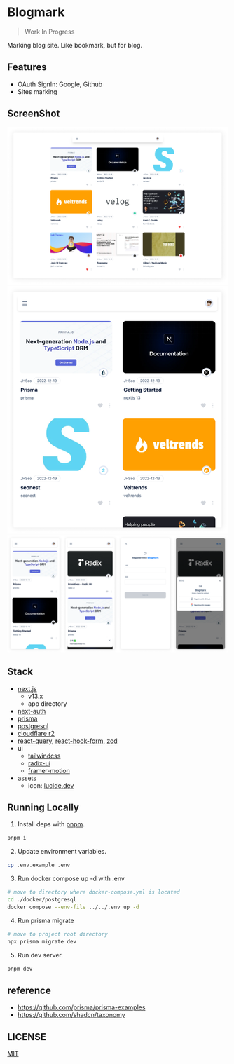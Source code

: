 # Blogmark

> Work In Progress

Marking blog site. Like bookmark, but for blog.

## Features

- OAuth SignIn: Google, Github
- Sites marking

## ScreenShot

![screen-lg](./__docs/images/screen-lg.png)
![screen-md](./__docs/images/screen-md.png)
![screen-sm](./__docs/images/screen-sm.png)

## Stack

- [next.js](https://beta.nextjs.org/docs/getting-started)
  - v13.x
  - app directory
- [next-auth](https://next-auth.js.org/)
- [prisma](https://www.prisma.io/)
- [postgresql](https://www.postgresql.org/)
- [cloudflare r2](https://developers.cloudflare.com/r2/)
- [react-query](https://tanstack.com/query/v4), [react-hook-form](https://react-hook-form.com/), [zod](https://zod.dev/)
- ui
  - [tailwindcss](https://tailwindcss.com/)
  - [radix-ui](https://www.radix-ui.com/docs/primitives/overview/introduction)
  - [framer-motion](https://www.framer.com/docs/)
- assets
  - icon: [lucide.dev](https://lucide.dev)

## Running Locally

1. Install deps with [pnpm](https://pnpm.io/).

```bash
pnpm i
```

2. Update environment variables.

```bash
cp .env.example .env
```

3. Run docker compose up -d with .env

```bash
# move to directory where docker-compose.yml is located
cd ./docker/postgresql
docker compose --env-file ../../.env up -d
```

4. Run prisma migrate

```bash
# move to project root directory
npx prisma migrate dev
```

5. Run dev server.

```bash
pnpm dev
```

## reference

- https://github.com/prisma/prisma-examples
- https://github.com/shadcn/taxonomy

## LICENSE

[MIT](./LICENSE)
